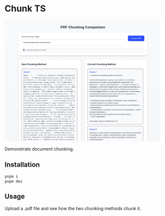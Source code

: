# Chunk TS

<p align="center"><img width="900px" src="./readme.png"></p>

Demonstrate document chunking.

## Installation

```
pnpm i
pnpm dev
```

## Usage

Upload a .pdf file and see how the two chunking methods chunk it.
